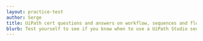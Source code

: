 ```yaml
---
layout: practice-test
author: Serge
title: UiPath cert questions and answers on workflow, sequences and flowchart projects
blurb: Test yourself to see if you know when to use a UiPath Studio sequence vs flowchart project?
---
```

<script>
var exam = null;
var questionNumber = 0;

window.addEventListener('load', function () {

 var questionBank = localStorage.getItem("questions");
 //console.log("The size is: " + questionBank.length);
 questionBank = JSON.parse(questionBank);
 questionBank = questionBank.slice(20,25);
 
 try {
  exam = new Exam(questionBank);
 }
 catch(err) {
   console.log("Error creating exam! " + err.message);
 }

 displayQuestion(questionNumber);
 initializeQuestionJumper();
 
});
</script>